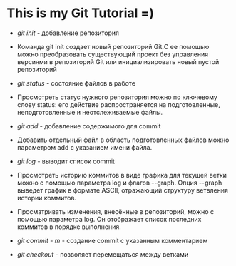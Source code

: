 # This is my Git Tutorial =)

* *git init* - добавление репозитория
* Команда git init создает новый репозиторий Git.С ее помощью можно преобразовать существующий проект без управления версиями в репозиторий Git или инициализировать новый пустой репозиторий

* *git status* - состояние файлов в работе
* Просмотреть статус нужного репозитория можно по ключевому слову status: его действие распространяется на подготовленные, неподготовленные и неотслеживаемые файлы.

* *git add* - добавление содержимого для commit
* Добавить отдельный файл в область подготовленных файлов можно параметром add с указанием имени файла.
* *git log* - выводит список commit
* Просмотреть историю коммитов в виде графика для текущей ветки можно с помощью параметра log и флагов --graph. Опция --graph выведет график в формате ASCII, отражающий структуру ветвления истории коммитов.
* Просматривать изменения, внесённые в репозиторий, можно с помощью параметра log. Он отображает список последних коммитов в порядке выполнения.

* *git commit - m* - создание commit с указанным комментарием

* *git checkout* - позволяет перемещаться между ветками